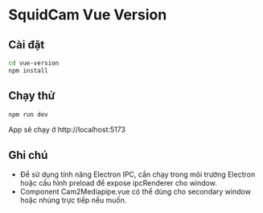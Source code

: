 # SquidCam Vue Version

## Cài đặt
```bash
cd vue-version
npm install
```

## Chạy thử
```bash
npm run dev
```

App sẽ chạy ở http://localhost:5173

## Ghi chú
- Để sử dụng tính năng Electron IPC, cần chạy trong môi trường Electron hoặc cấu hình preload để expose ipcRenderer cho window.
- Component Cam2Mediapipe.vue có thể dùng cho secondary window hoặc nhúng trực tiếp nếu muốn.
